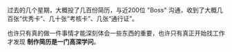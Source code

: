 过去的几个星期，大概投了几百份简历，与近200位 "Boss" 沟通，收到了大概几百张“优秀卡”、几十张“考核卡”、几张“通行证”。

也许只有真的做一件事情才能深刻体会一些东西的重要，也许只有真正开始找工作才发现 **制作简历是一门高深学问**。
